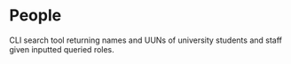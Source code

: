 # People

CLI search tool returning  names and UUNs of university students and staff given inputted queried roles.
